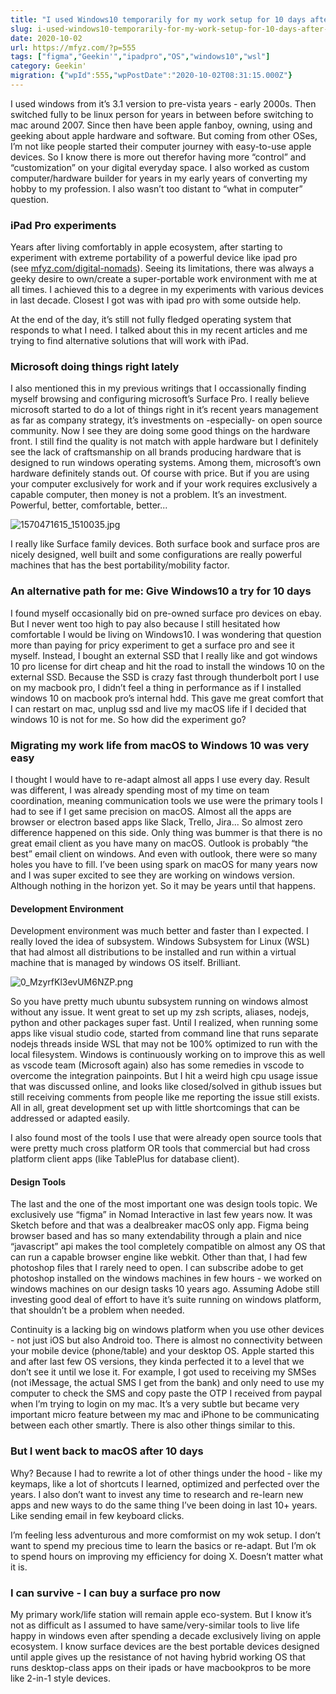 ```yaml
---
title: "I used Windows10 temporarily for my work setup for 10 days after 10+ years of being apple ecosystem user - It was better than I expected..."
slug: i-used-windows10-temporarily-for-my-work-setup-for-10-days-after-10-years-of-being-apple-ecosystem-user-it-was-better-than-i-expected
date: 2020-10-02
url: https://mfyz.com/?p=555
tags: ["figma","Geekin'","ipadpro","OS","windows10","wsl"]
category: Geekin'
migration: {"wpId":555,"wpPostDate":"2020-10-02T08:31:15.000Z"}
---
```


I used windows from it’s 3.1 version to pre-vista years - early 2000s. Then switched fully to be linux person for years in between before switching to mac around 2007. Since then have been apple fanboy, owning, using and geeking about apple hardware and software. But coming from other OSes, I’m not like people started their computer journey with easy-to-use apple devices. So I know there is more out therefor having more “control” and “customization” on your digital everyday space. I also worked as custom computer/hardware builder for years in my early years of converting my hobby to my profession. I also wasn’t too distant to “what in computer” question.

### iPad Pro experiments

Years after living comfortably in apple ecosystem, after starting to experiment with extreme portability of a powerful device like ipad pro (see [mfyz.com/digital-nomads](/digital-nomads/)). Seeing its limitations, there was always a geeky desire to own/create a super-portable work environment with me at all times. I achieved this to a degree in my experiments with various devices in last decade. Closest I got was with ipad pro with some outside help.

At the end of the day, it’s still not fully fledged operating system that responds to what I need. I talked about this in my recent articles and me trying to find alternative solutions that will work with iPad.

### Microsoft doing things right lately

I also mentioned this in my previous writings that I occassionally finding myself browsing and configuring microsoft’s Surface Pro. I really believe microsoft started to do a lot of things right in it’s recent years management as far as company strategy, it’s investments on -especially- on open source community. Now I see they are doing some good things on the hardware front. I still find the quality is not match with apple hardware but I definitely see the lack of craftsmanship on all brands producing hardware that is designed to run windows operating systems. Among them, microsoft’s own hardware definitely stands out. Of course with price. But if you are using your computer exclusively for work and if your work requires exclusively a capable computer, then money is not a problem. It’s an investment. Powerful, better, comfortable, better...

![1570471615_1510035.jpg](/images/archive/en/2020/10/image-1-edited.png)

I really like Surface family devices. Both surface book and surface pros are nicely designed, well built and some configurations are really powerful machines that has the best portability/mobility factor.

### An alternative path for me: Give Windows10 a try for 10 days

I found myself occasionally bid on pre-owned surface pro devices on ebay. But I never went too high to pay also because I still hesitated how comfortable I would be living on Windows10. I was wondering that question more than paying for pricy experiment to get a surface pro and see it myself. Instead, I bought an external SSD that I really like and got windows 10 pro license for dirt cheap and hit the road to install the windows 10 on the external SSD. Because the SSD is crazy fast through thunderbolt port I use on my macbook pro, I didn’t feel a thing in performance as if I installed windows 10 on macbook pro’s internal hdd. This gave me great comfort that I can restart on mac, unplug ssd and live my macOS life if I decided that windows 10 is not for me. So how did the experiment go?

### Migrating my work life from macOS to Windows 10 was very easy

I thought I would have to re-adapt almost all apps I use every day. Result was different, I was already spending most of my time on team coordination, meaning communication tools we use were the primary tools I had to see if I get same precision on macOS. Almost all the apps are browser or electron based apps like Slack, Trello, Jira... So almost zero difference happened on this side. Only thing was bummer is that there is no great email client as you have many on macOS. Outlook is probably “the best” email client on windows. And even with outlook, there were so many holes you have to fill. I’ve been using spark on macOS for many years now and I was super excited to see they are working on windows version. Although nothing in the horizon yet. So it may be years until that happens.

#### Development Environment

Development environment was much better and faster than I expected. I really loved the idea of subsystem. Windows Subsystem for Linux (WSL) that had almost all distributions to be installed and run within a virtual machine that is managed by windows OS itself. Brilliant. 

![0_MzyrfKl3evUM6NZP.png](/images/archive/en/2020/10/image.png)

So you have pretty much ubuntu subsystem running on windows almost without any issue. It went great to set up my zsh scripts, aliases, nodejs, python and other packages super fast. Until I realized, when running some apps like visual studio code, started from command line that runs separate nodejs threads inside WSL that may not be 100% optimized to run with the local filesystem. Windows is continuously working on to improve this as well as vscode team (Microsoft again) also has some remedies in vscode to overcome the integration painpoints. But I hit a weird high cpu usage issue that was discussed online, and looks like closed/solved in github issues but still receiving comments from people like me reporting the issue still exists. All in all, great development set up with little shortcomings that can be addressed or adapted easily.

I also found most of the tools I use that were already open source tools that were pretty much cross platform OR tools that commercial but had cross platform client apps (like TablePlus for database client).

#### Design Tools

The last and the one of the most important one was design tools topic. We exclusively use “figma” in Nomad Interactive in last few years now. It was Sketch before and that was a dealbreaker macOS only app. Figma being browser based and has so many extendability through a plain and nice “javascript” api makes the tool completely compatible on almost any OS that can run a capable browser engine like webkit. Other than that, I had few photoshop files that I rarely need to open. I can subscribe adobe to get photoshop installed on the windows machines in few hours - we worked on windows machines on our design tasks 10 years ago. Assuming Adobe still investing good deal of effort to have it’s suite running on windows platform, that shouldn’t be a problem when needed.

Continuity is a lacking big on windows platform when you use other devices - not just iOS but also Android too. There is almost no connectivity between your mobile device (phone/table) and your desktop OS. Apple started this and after last few OS versions, they kinda perfected it to a level that we don’t see it until we lose it. For example, I got used to receiving my SMSes (not iMessage, the actual SMS I get from the bank) and only need to use my computer to check the SMS and copy paste the OTP I received from paypal when I’m trying to login on my mac. It’s a very subtle but became very important micro feature between my mac and iPhone to be communicating between each other smartly. There is also other things similar to this.

### But I went back to macOS after 10 days

Why? Because I had to rewrite a lot of other things under the hood - like my keymaps, like a lot of shortcuts I learned, optimized and perfected over the years. I also don’t want to invest any time to research and re-learn new apps and new ways to do the same thing I’ve been doing in last 10+ years. Like sending email in few keyboard clicks. 

I’m feeling less adventurous and more comformist on my wok setup. I don’t want to spend my precious time to learn the basics or re-adapt. But I’m ok to spend hours on improving my efficiency for doing X. Doesn’t matter what it is.

### I can survive - I can buy a surface pro now

My primary work/life station will remain apple eco-system. But I know it’s not as difficult as I assumed to have same/very-similar tools to live life happy in windows even after spending a decade exclusively living on apple ecosystem. I know surface devices are the best portable devices designed until apple gives up the resistance of not having hybrid working OS that runs desktop-class apps on their ipads or have macbookpros to be more like 2-in-1 style devices.